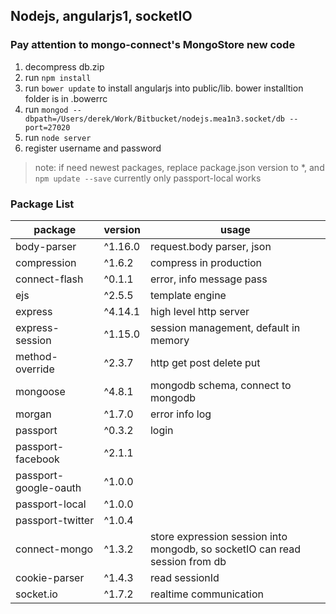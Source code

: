 ## Nodejs, angularjs1, socketIO

### Pay attention to mongo-connect's MongoStore new code
1. decompress db.zip
1. run `npm install`
1. run `bower update` to install angularjs into public/lib. bower installtion folder is in .bowerrc
1. run `mongod --dbpath=/Users/derek/Work/Bitbucket/nodejs.mea1n3.socket/db --port=27020`
1. run `node server`
1. register username and password

> note: if need newest packages, replace package.json version to *, and `npm update --save`
> currently only passport-local works

### Package List

| package | version | usage |
| --- | --- | --- |
| body-parser | ^1.16.0 | request.body parser, json |
| compression | ^1.6.2 | compress in production |
| connect-flash | ^0.1.1 | error, info message pass |
| ejs | ^2.5.5 | template engine |
| express | ^4.14.1 | high level http server |
| express-session| ^1.15.0 | session management, default in memory |
| method-override| ^2.3.7 | http get post delete put |
| mongoose| ^4.8.1 | mongodb schema, connect to mongodb |
| morgan| ^1.7.0 | error info log |
| passport| ^0.3.2 | login |
| passport-facebook | ^2.1.1 | |
| passport-google-oauth | ^1.0.0 | |
| passport-local | ^1.0.0 | |
| passport-twitter | ^1.0.4 | |
| connect-mongo | ^1.3.2 | store expression session into mongodb, so socketIO can read session from db |
| cookie-parser | ^1.4.3 | read sessionId |
| socket.io | ^1.7.2 | realtime communication |
